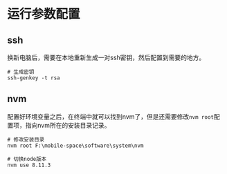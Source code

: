 # 运行参数配置

## ssh

换新电脑后，需要在本地重新生成一对ssh密钥，然后配置到需要的地方。

```shell
# 生成密钥
ssh-genkey -t rsa
```

## nvm

配置好环境变量之后，在终端中就可以找到nvm了，但是还需要修改`nvm root`配置项，指向nvm所在的安装目录记录。

```shell
# 修改安装目录
nvm root F:\mobile-space\software\system\nvm

# 切换node版本
nvm use 8.11.3
```
